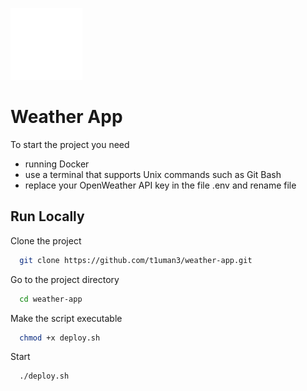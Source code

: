 ![Weather Logo](frontend/public/img/imgonline-com-ua-Resize-51kpq72uaL.png)

# Weather App

To start the project you need
- running Docker
- use a terminal that supports Unix commands such as Git Bash
- replace your OpenWeather API key in the file .env and rename file


## Run Locally

Clone the project

```bash
  git clone https://github.com/t1uman3/weather-app.git
```

Go to the project directory

```bash
  cd weather-app
```

Make the script executable

```bash
  chmod +x deploy.sh
```

Start

```bash
  ./deploy.sh
```

